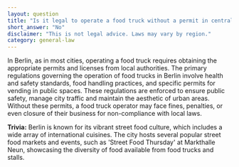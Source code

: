 ```yaml
---
layout: question
title: "Is it legal to operate a food truck without a permit in central Berlin?"
short_answer: "No"
disclaimer: "This is not legal advice. Laws may vary by region."
category: general-law
---
```

In Berlin, as in most cities, operating a food truck requires obtaining the appropriate permits and licenses from local authorities. The primary regulations governing the operation of food trucks in Berlin involve health and safety standards, food handling practices, and specific permits for vending in public spaces. These regulations are enforced to ensure public safety, manage city traffic and maintain the aesthetic of urban areas. Without these permits, a food truck operator may face fines, penalties, or even closure of their business for non-compliance with local laws.

**Trivia:** Berlin is known for its vibrant street food culture, which includes a wide array of international cuisines. The city hosts several popular street food markets and events, such as 'Street Food Thursday' at Markthalle Neun, showcasing the diversity of food available from food trucks and stalls.
